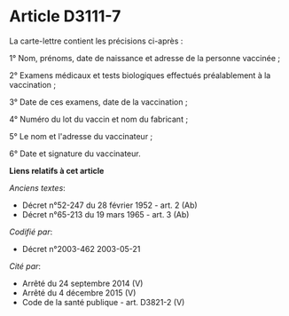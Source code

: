 # Article D3111-7

La carte-lettre contient les précisions ci-après :

1° Nom, prénoms, date de naissance et adresse de la personne vaccinée ;

2° Examens médicaux et tests biologiques effectués préalablement à la vaccination ;

3° Date de ces examens, date de la vaccination ;

4° Numéro du lot du vaccin et nom du fabricant ;

5° Le nom et l'adresse du vaccinateur ;

6° Date et signature du vaccinateur.

**Liens relatifs à cet article**

_Anciens textes_:

  - Décret n°52-247 du 28 février 1952 - art. 2 (Ab)
  - Décret n°65-213 du 19 mars 1965 - art. 3 (Ab)

_Codifié par_:

  - Décret n°2003-462 2003-05-21

_Cité par_:

  - Arrêté du 24 septembre 2014 (V)
  - Arrêté du 4 décembre 2015 (V)
  - Code de la santé publique - art. D3821-2 (V)
